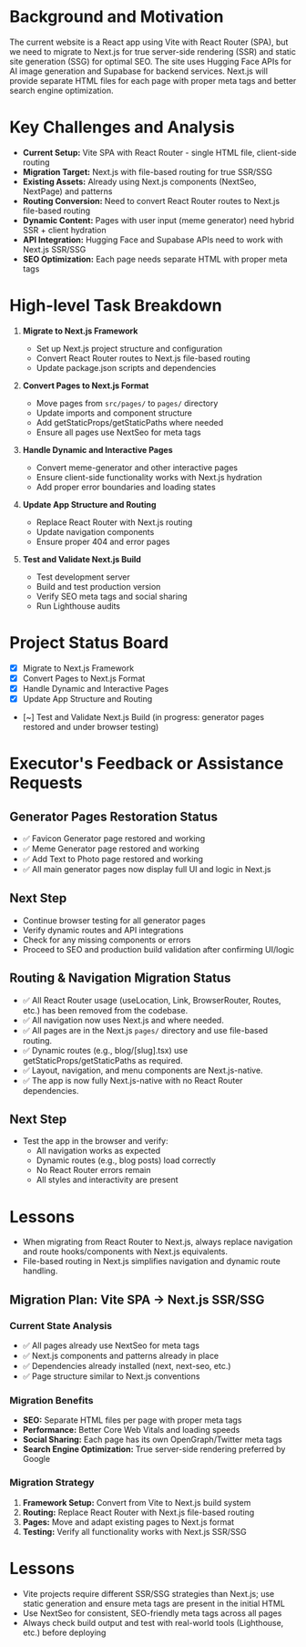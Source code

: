 # Background and Motivation

The current website is a React app using Vite with React Router (SPA), but we need to migrate to Next.js for true server-side rendering (SSR) and static site generation (SSG) for optimal SEO. The site uses Hugging Face APIs for AI image generation and Supabase for backend services. Next.js will provide separate HTML files for each page with proper meta tags and better search engine optimization.

# Key Challenges and Analysis

- **Current Setup:** Vite SPA with React Router - single HTML file, client-side routing
- **Migration Target:** Next.js with file-based routing for true SSR/SSG
- **Existing Assets:** Already using Next.js components (NextSeo, NextPage) and patterns
- **Routing Conversion:** Need to convert React Router routes to Next.js file-based routing
- **Dynamic Content:** Pages with user input (meme generator) need hybrid SSR + client hydration
- **API Integration:** Hugging Face and Supabase APIs need to work with Next.js SSR/SSG
- **SEO Optimization:** Each page needs separate HTML with proper meta tags

# High-level Task Breakdown

1. **Migrate to Next.js Framework**
   - Set up Next.js project structure and configuration
   - Convert React Router routes to Next.js file-based routing
   - Update package.json scripts and dependencies

2. **Convert Pages to Next.js Format**
   - Move pages from `src/pages/` to `pages/` directory
   - Update imports and component structure
   - Add getStaticProps/getStaticPaths where needed
   - Ensure all pages use NextSeo for meta tags

3. **Handle Dynamic and Interactive Pages**
   - Convert meme-generator and other interactive pages
   - Ensure client-side functionality works with Next.js hydration
   - Add proper error boundaries and loading states

4. **Update App Structure and Routing**
   - Replace React Router with Next.js routing
   - Update navigation components
   - Ensure proper 404 and error pages

5. **Test and Validate Next.js Build**
   - Test development server
   - Build and test production version
   - Verify SEO meta tags and social sharing
   - Run Lighthouse audits

# Project Status Board

- [x] Migrate to Next.js Framework
- [x] Convert Pages to Next.js Format
- [x] Handle Dynamic and Interactive Pages
- [x] Update App Structure and Routing
- [~] Test and Validate Next.js Build (in progress: generator pages restored and under browser testing)

# Executor's Feedback or Assistance Requests

## Generator Pages Restoration Status
- ✅ Favicon Generator page restored and working
- ✅ Meme Generator page restored and working
- ✅ Add Text to Photo page restored and working
- ✅ All main generator pages now display full UI and logic in Next.js

## Next Step
- Continue browser testing for all generator pages
- Verify dynamic routes and API integrations
- Check for any missing components or errors
- Proceed to SEO and production build validation after confirming UI/logic

## Routing & Navigation Migration Status
- ✅ All React Router usage (useLocation, Link, BrowserRouter, Routes, etc.) has been removed from the codebase.
- ✅ All navigation now uses Next.js <Link> and <useRouter> where needed.
- ✅ All pages are in the Next.js `pages/` directory and use file-based routing.
- ✅ Dynamic routes (e.g., blog/[slug].tsx) use getStaticProps/getStaticPaths as required.
- ✅ Layout, navigation, and menu components are Next.js-native.
- ✅ The app is now fully Next.js-native with no React Router dependencies.

## Next Step
- Test the app in the browser and verify:
  - All navigation works as expected
  - Dynamic routes (e.g., blog posts) load correctly
  - No React Router errors remain
  - All styles and interactivity are present

# Lessons
- When migrating from React Router to Next.js, always replace navigation and route hooks/components with Next.js equivalents.
- File-based routing in Next.js simplifies navigation and dynamic route handling.

## Migration Plan: Vite SPA → Next.js SSR/SSG

### Current State Analysis
- ✅ All pages already use NextSeo for meta tags
- ✅ Next.js components and patterns already in place
- ✅ Dependencies already installed (next, next-seo, etc.)
- ✅ Page structure similar to Next.js conventions

### Migration Benefits
- **SEO:** Separate HTML files per page with proper meta tags
- **Performance:** Better Core Web Vitals and loading speeds
- **Social Sharing:** Each page has its own OpenGraph/Twitter meta tags
- **Search Engine Optimization:** True server-side rendering preferred by Google

### Migration Strategy
1. **Framework Setup:** Convert from Vite to Next.js build system
2. **Routing:** Replace React Router with Next.js file-based routing
3. **Pages:** Move and adapt existing pages to Next.js format
4. **Testing:** Verify all functionality works with Next.js SSR/SSG

# Lessons
- Vite projects require different SSR/SSG strategies than Next.js; use static generation and ensure meta tags are present in the initial HTML
- Use NextSeo for consistent, SEO-friendly meta tags across all pages
- Always check build output and test with real-world tools (Lighthouse, etc.) before deploying 